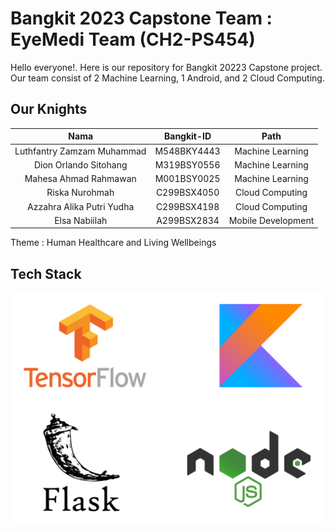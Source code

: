 # Bangkit 2023 Capstone Team : EyeMedi Team (CH2-PS454)

Hello everyone!. Here is our repository for Bangkit 20223 Capstone project. Our team consist of 2 Machine Learning, 1 Android, and 2 Cloud Computing.
 

## Our Knights

|          Nama         | Bangkit-ID |       Path       |
|:---------------------:|:----------:|:----------------:|
|  Luthfantry Zamzam Muhammad  |  M548BKY4443  | Machine Learning |
|  Dion Orlando Sitohang  |  M319BSY0556  | Machine Learning |
|   Mahesa Ahmad Rahmawan    |  M001BSY0025  |  Machine Learning |
|  Riska Nurohmah  |  C299BSX4050  |  Cloud Computing |
|    Azzahra Alika Putri Yudha      |  C299BSX4198  |      Cloud Computing     |
|   Elsa Nabiilah      |   A299BSX2834  |      Mobile Development    |

Theme : Human Healthcare and Living Wellbeings

## Tech Stack
![stack](https://github.com/EyeMedi-Bangkit2023/.github/blob/main/techstack.png)

